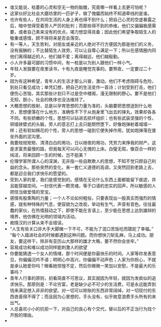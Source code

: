 - 谁又能说，枯萎的心灵和空无一物的骷髅，究竟哪一样看上去更可怕呢？
- 这家伙好比社会大磨坊里的一匹驴子，做了傀儡而始终不知道牵线的是谁。
- 也许有些人，在共同生活的人身上再也得不到什么；把自己心灵的空虚暴露之后，暗中觉得受着旁人严厉的批判；而那些得不到的恭维，他们又偏偏极感需要，或者自己素来没有的优点，竭力想显得具备；因此他们希望争取陌生人的敬重或感情，顾不得将来是否会落空。
- 有一等人，天生势利，对朋友或亲近的人绝对不行方便因为那是他们的义务，没有报酬的；不比替陌生人效劳，可以让自尊心满足一下；所以在感情圈内同他们离得越近的人，他们越不爱；离得越远，他们越殷勤。
- 小人许多最可鄙的习惯中间，有一桩是以为别人跟他们一样小气。
- 年轻人发狠要在夜里读书，十有九夜是睡觉完事的。要熬夜，一定要过二十岁。
- 因为有这种希望，青年人的生活才那么兴奋，激动。他们不考虑阻碍与危险，到处只看见成功；单凭幻想，把自己的生活变作一首诗；计划受到打击，他们便伤心苦恼，其实那些计划只不过是空中楼阁，漫无限制的野心。要不是他们无知，胆小，社会的秩序也没法维持了。
- 大概思想的放射，总是以孕育思想的力量为准的，头脑要把思想送到什么地方，思想便落在什么地方，准确性不下于从炮身里飞出去的弹丸，效果却各各不同。有些娇嫩的个性，思想可以钻进去损坏组织；也有些武装坚强的个性，铜墙铁壁式的头脑，旁人的意志打上去只能颓然堕下，好像炮弹射着城墙一样；还有软如棉花的个性，旁人的思想一碰到它便失掉作用，犹如炮弹落在堡垒外面的泥沟里。
- 我要规规矩矩、清清白白的用功，日以继夜的用功，凭劳力来挣我的财产。这是求富贵最慢的路，但我每天可以问心无愧的上床。白璧无瑕，像百合一样的纯洁，将来回顾一生的时候，岂不挺美？
- 伦理学家所谓人心的深渊，无非指一些自欺欺人的思想，不知不觉只顾自己利益的念头。那些突然的变化，来一套仁义道德的高调，又突然回到老路上去，都是迎合我们求快乐的愿望的。
- 受到人家的爱，我们是感觉到的。感情在无论什么东西上面都能留下痕迹，并且能穿越空间。一封信代表一颗灵魂，等于口语的忠实的回声，所以敏感的人把信当做爱情的至宝。
- 感情有股熏陶的力量；一个人不论如何粗俗，只要表现出一股真实而强烈的情感，就有种特殊的气息，使容貌为之改观，举动有生气，声音有音色。往往最蠢的家伙，在热情鼓动之下，即使不能在言语上，至少能在思想上达到雄辩的境界，他仿佛在光明的领域内活动。
- 痴情汉的计算从来不会错误。
- “人生有些关口非大手大脚赌一下不可，不能为了混口苦饭吃而蹉跎了幸福。”<br>“每个人踏进社会的时候都遇到这种问题。而你想快刀斩乱麻，马上成功。朋友，要这样干，除非有亚历山大那样的雄才大略，要不然你会坐牢。”
- 容易成功和难以成功同样能刺激人的欲望
- 你要能猜透一个女人的情绪，那个时间便是你最快乐的时间。人家等你发表意见，你偏偏沉吟不语；明明心中高兴，你偏偏不动声色；人家为你担心，不就是承认她爱你吗？眼看她惊惶不定，然后你微微一笑加以安慰，不是最大的乐事吗？
- 青年人行事的原则，初看简直不可思议，其实就因为年轻，就因为发疯似的追求快乐。那原则是：不论穷富，老是缺少必不可少的生活费，可是永远能弄到钱来满足想入非非的欲望。对一切可以赊账的东西非常阔绰，对一切现付的东西吝啬得不得了；而且因为心里想的，手头没有，似乎故意浪费手头所有的来出气。
- 人总喜欢小小的抗拒一下，对自己的良心有个交代，替以后的不正当行为找个开脱的理由。
- 
